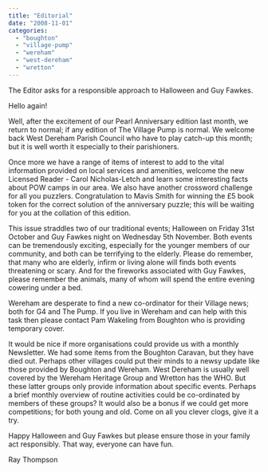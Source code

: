 ```yaml
---
title: "Editorial"
date: "2008-11-01"
categories: 
  - "boughton"
  - "village-pump"
  - "wereham"
  - "west-dereham"
  - "wretton"
---
```


The Editor asks for a responsible approach to Halloween and Guy Fawkes.

Hello again!

Well, after the excitement of our Pearl Anniversary edition last month, we return to normal; if any edition of The Village Pump is normal. We welcome back West Dereham Parish Council who have to play catch-up this month; but it is well worth it especially to their parishioners.

Once more we have a range of items of interest to add to the vital information provided on local services and amenities, welcome the new Licensed Reader - Carol Nicholas-Letch and learn some interesting facts about POW camps in our area. We also have another crossword challenge for all you puzzlers. Congratulation to Mavis Smith for winning the £5 book token for the correct solution of the anniversary puzzle; this will be waiting for you at the collation of this edition.

This issue straddles two of our traditional events; Halloween on Friday 31st October and Guy Fawkes night on Wednesday 5th November. Both events can be tremendously exciting, especially for the younger members of our community, and both can be terrifying to the elderly. Please do remember, that many who are elderly, infirm or living alone will finds both events threatening or scary. And for the fireworks associated with Guy Fawkes, please remember the animals, many of whom will spend the entire evening cowering under a bed.

Wereham are desperate to find a new co-ordinator for their Village news; both for G4 and The Pump. If you live in Wereham and can help with this task then please contact Pam Wakeling from Boughton who is providing temporary cover.

It would be nice if more organisations could provide us with a monthly Newsletter. We had some items from the Boughton Caravan, but they have died out. Perhaps other villages could put their minds to a newsy update like those provided by Boughton and Wereham. West Dereham is usually well covered by the Wereham Heritage Group and Wretton has the WHO. But these latter groups only provide information about specific events. Perhaps a brief monthly overview of routine activities could be co-ordinated by members of these groups? It would also be a bonus if we could get more competitions; for both young and old. Come on all you clever clogs, give it a try.

Happy Halloween and Guy Fawkes but please ensure those in your family act responsibly. That way, everyone can have fun.

Ray Thompson
